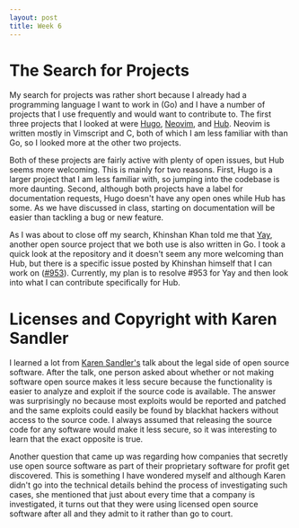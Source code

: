 ```yaml
---
layout: post
title: Week 6
---
```


# The Search for Projects

My search for projects was rather short because I already had a programming language I want to work in (Go) and I have a number of projects that I use frequently and would want to contribute to. The first three projects that I looked at were [Hugo](https://github.com/gohugoio/hugo), [Neovim](https://github.com/neovim/neovim), and [Hub](https://github.com/github/hub). Neovim is written mostly in Vimscript and C, both of which I am less familiar with than Go, so I looked more at the other two projects.

Both of these projects are fairly active with plenty of open issues, but Hub seems more welcoming. This is mainly for two reasons. First, Hugo is a larger project that I am less familiar with, so jumping into the codebase is more daunting. Second, although both projects have a label for documentation requests, Hugo doesn't have any open ones while Hub has some. As we have discussed in class, starting on documentation will be easier than tackling a bug or new feature. 

As I was about to close off my search, Khinshan Khan told me that [Yay](https://github.com/Jguer/yay), another open source project that we both use is also written in Go. I took a quick look at the repository and it doesn't seem any more welcoming than Hub, but there is a specific issue posted by Khinshan himself that I can work on ([#953](https://github.com/Jguer/yay/issues/953)). Currently, my plan is to resolve #953 for Yay and then look into what I can contribute specifically for Hub.

# Licenses and Copyright with Karen Sandler

I learned a lot from [Karen Sandler's](https://en.wikipedia.org/wiki/Karen_Sandler) talk about the legal side of open source software. After the talk, one person asked about whether or not making software open source makes it less secure because the functionality is easier to analyze and exploit if the source code is available. The answer was surprisingly no because most exploits would be reported and patched and the same exploits could easily be found by blackhat hackers without access to the source code. I always assumed that releasing the source code for any software would make it less secure, so it was interesting to learn that the exact opposite is true.

Another question that came up was regarding how companies that secretly use open source software as part of their proprietary software for profit get discovered. This is something I have wondered myself and although Karen didn't go into the technical details behind the process of investigating such cases, she mentioned that just about every time that a company is investigated, it turns out that they were using licensed open source software after all and they admit to it rather than go to court.
